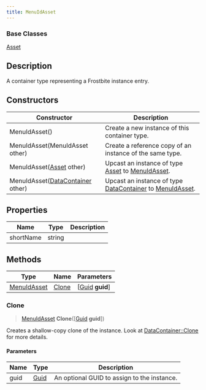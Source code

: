 ```yaml
---
title: MenuIdAsset
---
```

### Base Classes

[Asset](/vext/ref/fb/asset/)

## Description

A container type representing a Frostbite instance entry.

## Constructors

| Constructor                                                            | Description                                                                                                   |
| ---------------------------------------------------------------------- | ------------------------------------------------------------------------------------------------------------- |
| MenuIdAsset()                                                          | Create a new instance of this container type.                                                                 |
| MenuIdAsset(MenuIdAsset other)                                         | Create a reference copy of an instance of the same type.                                                      |
| MenuIdAsset([Asset](/vext/ref/fb/asset/) other)                                      | Upcast an instance of type [Asset](/vext/ref/fb/asset/) to [MenuIdAsset](/vext/ref/fb/menuidasset/).                                      |
| MenuIdAsset([DataContainer](/vext/ref/shared/class/datacontainer) other) | Upcast an instance of type [DataContainer](/vext/ref/shared/class/datacontainer) to [MenuIdAsset](/vext/ref/fb/menuidasset/). |

## Properties

| Name      | Type   | Description |
| --------- | ------ | ----------- |
| shortName | string |             |

## Methods

| Type                       | Name            | Parameters                                     |
| -------------------------- | --------------- | ---------------------------------------------- |
| [MenuIdAsset](/vext/ref/fb/menuidasset/) | [Clone](#clone) | \[[Guid](/vext/ref/shared/class/guid) **guid**\] |

### Clone

> [MenuIdAsset](/vext/ref/fb/menuidasset/) **Clone**(\[[Guid](/vext/ref/shared/class/guid) **guid**\])

Creates a shallow-copy clone of the instance. Look at [DataContainer::Clone](/vext/ref/shared/class/datacontainer#clone) for more details.

#### Parameters

| Name | Type         | Description                                 |
| ---- | ------------ | ------------------------------------------- |
| guid | [Guid](/vext/ref/shared/class/guid/) | An optional GUID to assign to the instance. |
